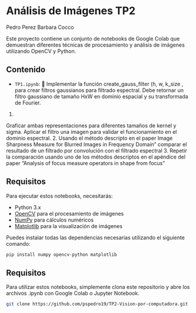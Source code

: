 # Análisis de Imágenes TP2

Pedro Perez 
Barbara Cocco

Este proyecto contiene un conjunto de notebooks de Google Colab que demuestran diferentes técnicas de procesamiento y análisis de imágenes utilizando OpenCV y Python.

## Contenido

- `TP1.ipynb`: 
Implementar la función
create_gauss_filter (h, w, k_size , para crear filtros gaussianos para
filtrado espectral. Debe retornar un filtro gaussiano de tamaño HxW en dominio espacial y su transformada
de Fourier.
1.
Graficar ambas representaciones para diferentes tamaños de
kernel y sigma. Aplicar el filtro una
imagen para validar el funcionamiento en el dominio espectral.
2.
Usando el método descripto en el
paper Image Sharpness Measure for Blurred Images in Frequency
Domain” comparar el resultado de un filtrado por convolución con el filtrado espectral
3.
Repetir
la comparación usando uno de los métodos descriptos en el apéndice del paper “Analysis of
focus measure operators in shape from focus”
## Requisitos

Para ejecutar estos notebooks, necesitarás:

- Python 3.x
- [OpenCV](https://opencv.org/) para el procesamiento de imágenes
- [NumPy](https://numpy.org/) para cálculos numéricos
- [Matplotlib](https://matplotlib.org/) para la visualización de imágenes

Puedes instalar todas las dependencias necesarias utilizando el siguiente comando:

```bash
pip install numpy opencv-python matplotlib
```
## Requisitos

Para utilizar estos notebooks, simplemente clona este repositorio y abre los archivos .ipynb con Google Colab o Jupyter Notebook.

```bash
git clone https://github.com/pspedro19/TP2-Vision-por-computadora.git

```
